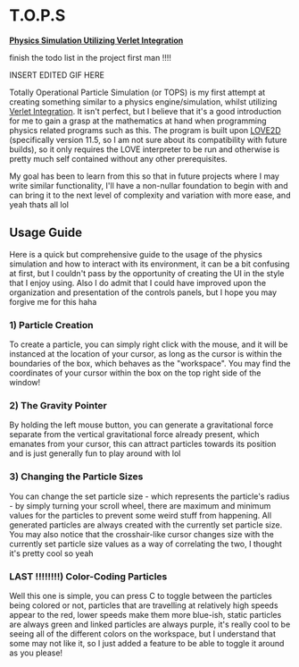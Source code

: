 # T.O.P.S
<ins><b>Physics Simulation Utilizing Verlet Integration</b></ins>

finish the todo list in the project first man !!!!

INSERT EDITED GIF HERE

Totally Operational Particle Simulation (or TOPS) is my first attempt at creating something similar to a physics engine/simulation, whilst utilizing [Verlet Integration](https://en.wikipedia.org/wiki/Verlet_integration). It isn't perfect, but I believe that it's a good introduction for me to gain a grasp at the mathematics at hand when programming physics related programs such as this. The program is built upon [LOVE2D](love2d.org) (specifically version 11.5, so I am not sure about its compatibility with future builds), so it only requires the LOVE interpreter to be run and otherwise is pretty much self contained without any other prerequisites.

My goal has been to learn from this so that in future projects where I may write similar functionality, I'll have a non-nullar foundation to begin with and can bring it to the next level of complexity and variation with more ease, and yeah thats all lol

## Usage Guide

Here is a quick but comprehensive guide to the usage of the physics simulation and how to interact with its environment, it can be a bit confusing at first, but I couldn't pass by the opportunity of creating the UI in the style that I enjoy using. Also I do admit that I could have improved upon the organization and presentation of the controls panels, but I hope you may forgive me for this haha

### 1) Particle Creation

To create a particle, you can simply right click with the mouse, and it will be instanced at the location of your cursor, as long as the cursor is within the boundaries of the box, which behaves as the "workspace". You may find the coordinates of your cursor within the box on the top right side of the window!

### 2) The Gravity Pointer

By holding the left mouse button, you can generate a gravitational force separate from the vertical gravitational force already present, which emanates from your cursor, this can attract particles towards its position and is just generally fun to play around with lol

### 3) Changing the Particle Sizes

You can change the set particle size - which represents the particle's radius - by simply turning your scroll wheel, there are maximum and minimum values for the particles to prevent some weird stuff from happening. All generated particles are always created with the currently set particle size. You may also notice that the crosshair-like cursor changes size with the currently set particle size values as a way of correlating the two, I thought it's pretty cool so yeah

### LAST !!!!!!!!) Color-Coding Particles

Well this one is simple, you can press C to toggle between the particles being colored or not, particles that are travelling at relatively high speeds appear to the red, lower speeds make them more blue-ish, static particles are always green and linked particles are always purple, it's really cool to be seeing all of the different colors on the workspace, but I understand that some may not like it, so I just added a feature to be able to toggle it around as you please!
